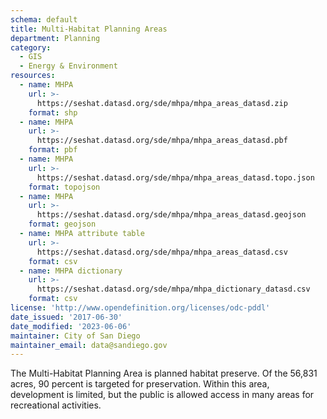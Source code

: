 ```yaml
---
schema: default
title: Multi-Habitat Planning Areas
department: Planning
category:
  - GIS
  - Energy & Environment
resources:
  - name: MHPA
    url: >-
      https://seshat.datasd.org/sde/mhpa/mhpa_areas_datasd.zip
    format: shp
  - name: MHPA
    url: >-
      https://seshat.datasd.org/sde/mhpa/mhpa_areas_datasd.pbf
    format: pbf
  - name: MHPA
    url: >-
      https://seshat.datasd.org/sde/mhpa/mhpa_areas_datasd.topo.json
    format: topojson
  - name: MHPA
    url: >-
      https://seshat.datasd.org/sde/mhpa/mhpa_areas_datasd.geojson
    format: geojson
  - name: MHPA attribute table
    url: >-
      https://seshat.datasd.org/sde/mhpa/mhpa_areas_datasd.csv
    format: csv
  - name: MHPA dictionary
    url: >-
      https://seshat.datasd.org/sde/mhpa/mhpa_dictionary_datasd.csv
    format: csv
license: 'http://www.opendefinition.org/licenses/odc-pddl'
date_issued: '2017-06-30'
date_modified: '2023-06-06'
maintainer: City of San Diego
maintainer_email: data@sandiego.gov
---
```

The Multi-Habitat Planning Area is planned habitat preserve. Of the 56,831 acres, 90 percent is targeted for preservation. Within this area, development is limited, but the public is allowed access in many areas for recreational activities.
<!--more-->
